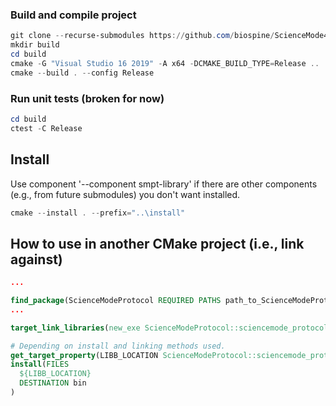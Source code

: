 
### Build and compile project
```powershell
git clone --recurse-submodules https://github.com/biospine/ScienceMode4_c_library_cmake
mkdir build
cd build
cmake -G "Visual Studio 16 2019" -A x64 -DCMAKE_BUILD_TYPE=Release ..
cmake --build . --config Release
```

### Run unit tests (broken for now)
```powershell
cd build
ctest -C Release
```

## Install
Use component '--component smpt-library' if there are other components (e.g., from future submodules) you don't want installed.
```powershell
cmake --install . --prefix="..\install"
```

## How to use in another CMake project (i.e., link against)

```CMake
...

find_package(ScienceModeProtocol REQUIRED PATHS path_to_ScienceModeProtocol/install)
...

target_link_libraries(new_exe ScienceModeProtocol::sciencemode_protocol)

# Depending on install and linking methods used.
get_target_property(LIBB_LOCATION ScienceModeProtocol::sciencemode_protocol IMPORTED_LOCATION_RELEASE)
install(FILES
  ${LIBB_LOCATION}
  DESTINATION bin
)
```